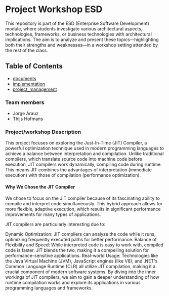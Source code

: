 <!-- # JIT Compiler

In computing, just-in-time (JIT) compilation (also dynamic translation or run-time compilations) is compilation (of computer code) during execution of a program (at run time) rather than before execution.

## Contents
Please make sure all artifacts are in this GitHub repository.  
That includes:

- Code
- Workshop materials
- Presentation (if applicable)
- References.
- Docker (compose) file (if applicable)


References:
-  Just In Time (JIT) Compilers - Computerphile  https://www.youtube.com/watch?v=d7KHAVaX_Rs
- Brandt Bucher – A JIT Compiler for CPython https://www.youtube.com/watch?v=HxSHIpEQRjs&t=1504s
- Interpreter/Compiler: https://ruslanspivak.com/lsbasi-part1/

Questions:
- What is a compiler and how is it different from an interpreter?
- Which type of languages can have JIT Compiler?
- Which languages do have JIT Compiler?
 - Answer: JAVA and C#
- What is the advantage of JIT Compiler?
- What is the disadvantage of JIT Compiler?
- Visualise Languages: Rust, Typescript, Javascript, Python, C, Java (Venn Diagram)

Todo:
- Reproduce the tutorial from Computerphile
- Inclusive creating an Docker image for this.
- PHP Version 8.0 compare with lower version (without JIT) -->

# Project Workshop ESD 

This repository is part of the ESD (Enterprise Software Development) module, where students investigate various architectural aspects, technologies, frameworks, or business technologies with architectural implications. The aim is to analyze and present these topics—highlighting both their strengths and weaknesses—in a workshop setting attended by the rest of the class.

## Table of Contents

- [documents](#documents)
- [implementation](#implementation)
- [project_management](#project_management)

### Team members 

- Jorge Arauz 
- Thijs Hofmans

### Project/workshop Description

This project focuses on exploring the Just-In-Time (JIT) Compiler, a powerful optimization technique used in modern programming languages to achieve a balance between interpretation and compilation. Unlike traditional compilers, which translate source code into machine code before execution, JIT compilers work dynamically, compiling code during runtime. This means JIT combines the advantages of interpretation (immediate execution) with those of compilation (performance optimization).

#### Why We Chose the JIT Compiler
We chose to focus on the JIT compiler because of its fascinating ability to compile and interpret code simultaneously. This hybrid approach allows for more flexible, adaptive execution, which results in significant performance improvements for many types of applications.

JIT compilers are particularly interesting due to:

Dynamic Optimization: JIT compilers can analyze the code while it runs, optimizing frequently executed paths for better performance.
Balance of Flexibility and Speed: While interpreted code is easy to work with, compiled code is faster. JIT blends the two, making it a compelling solution for performance-sensitive applications.
Real-world Usage: Technologies like the Java Virtual Machine (JVM), JavaScript engines (like V8), and .NET's Common Language Runtime (CLR) all utilize JIT compilation, making it a crucial component of modern software systems.
By diving into the inner workings of JIT compilers, we aim to gain a deeper understanding of how runtime compilation works and explore its applications in various programming languages and frameworks.


